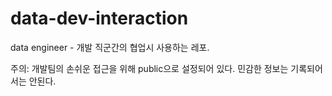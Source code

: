 # data-dev-interaction
 data engineer - 개발 직군간의 협업시 사용하는 레포. 
 
 주의: 개발팀의 손쉬운 접근을 위해 public으로 설정되어 있다. 민감한 정보는 기록되어서는 안된다.
